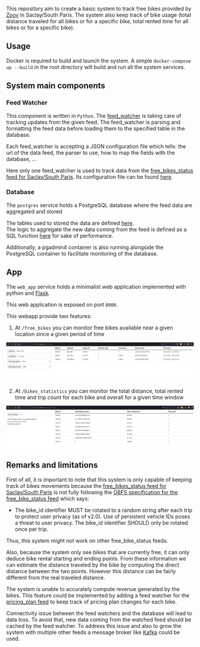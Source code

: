 This repository aim to create a basic system to track free bikes provided by [Zoov](https://www.zoov.eu/) in Saclay/South Paris.
The system also keep track of bike usage (total distance traveled for all bikes or for a specific bike, total rented time for all bikes or for a specific bike).

## Usage

Docker is required to build and launch the system.
A simple `docker-compose up --build` in the root directory will build and run all the system services.

## System main components

### Feed Watcher

This component is written in `Python`.
The [feed_watcher](https://github.com/gaetanlefrioux/zoov_bikes/blob/main/feed_watcher/feed_watcher.py) is taking care of tracking updates from the given feed.
The feed_watcher is parsing and formatting the feed data before loading them to the specified table in the database.

Each feed_watcher is accepting a JSON configuration file which tells: the url of the data feed, the parser to use, how to map the fields with the database, ...

Here only one feed_watcher is used to track data from the [free_bikes_status feed for Saclay/South Paris](https://gateway.prod.zoov.io/gbfs/2.2/saclay/en/free_bike_status.json?key=NGFlMjU3MDUtNDk5My00MTM4LTk1ZjctNmNlNDM1MWQ0NjE1).
Its configuration file can be found [here](https://github.com/gaetanlefrioux/zoov_bikes/blob/main/feed_watcher/configs/free_bike_status_saclay.json).



### Database

The `postgres` service holds a PostgreSQL database where the feed data are aggregated and stored

The tables used to stored the data are defined [here](https://github.com/gaetanlefrioux/zoov_bikes/blob/main/db/sql/create_tables.sql).<br>
The logic to aggregate the new data coming from the feed is defined as a SQL function [here](https://github.com/gaetanlefrioux/zoov_bikes/blob/main/db/sql/func_aggregate_free_bikes.sql) for sake of performance.

Additionally, a pgadmin4 container is also running alongside the PostgreSQL container to facilitate monitoring of the database.

## App

The `web_app` service holds a minimalist web application implemented with python and [Flask](https://flask.palletsprojects.com/).

This web application is exposed on port `8000`.

This webapp provide two features:<br>
1. At `/free_bikes` you can monitor free bikes available near a given location since a given period of time

  ![free bikes screenshot](./assets/free_bikes.png)

2. At `/bikes_statistics` you can monitor the total distance, total rented time and trip count for each bike and overall for a given time window

  ![bikes statistics screenshot](./assets/bike_statistics.png)

## Remarks and limitations

First of all, it is important to note that this system is only capable of keeping track of bikes movements because the  [free_bikes_status feed for Saclay/South Paris](https://gateway.prod.zoov.io/gbfs/2.2/saclay/en/free_bike_status.json?key=NGFlMjU3MDUtNDk5My00MTM4LTk1ZjctNmNlNDM1MWQ0NjE1) is not fully following the [GBFS specification for the free_bike_status feed](https://github.com/NABSA/gbfs/blob/v2.2/gbfs.md#free_bike_statusjson) which says:
- The bike_id identifier MUST be rotated to a random string after each trip to protect user privacy (as of v2.0). Use of persistent vehicle IDs poses a threat to user privacy. The bike_id identifier SHOULD only be rotated once per trip.

Thus, this system might not work on other free_bike_status feeds.


Also, because the system only see bikes that are currently free, it can only deduce bike rental starting and ending points. From these information we can estimate the distance traveled by the bike by computing the direct distance between the two points. However this distance can be fairly different from the real traveled distance.

The system is unable to accurately compute revenue generated by the bikes. This feature could be implemented by adding a feed watcher for the [pricing_plan feed](https://gateway.prod.zoov.io/gbfs/2.2/saclay/en/system_pricing_plans.json?key=NGFlMjU3MDUtNDk5My00MTM4LTk1ZjctNmNlNDM1MWQ0NjE1) to keep track of pricing plan changes for each bike.

Connectivity issue between the feed watchers and the database will lead to data loss. To avoid that, new data coming from the watched feed should be cached by the feed watcher. To address this issue and also to grow the system with multiple other feeds a message broker like [Kafka](https://kafka.apache.org/) could be used.
